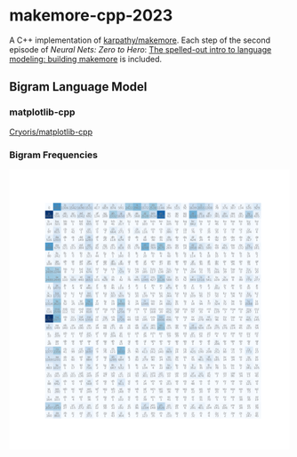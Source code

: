 # makemore-cpp-2023

A C++ implementation of
[karpathy/makemore](https://github.com/karpathy/makemore).
Each step of the second episode of *Neural Nets: Zero to Hero*:
[The spelled-out intro to language modeling: building makemore](
https://youtu.be/PaCmpygFfXo)
is included.


## Bigram Language Model

### matplotlib-cpp

[Cryoris/matplotlib-cpp](https://github.com/Cryoris/matplotlib-cpp)

### Bigram Frequencies

![Frequency plot](examples/bigram.png)
